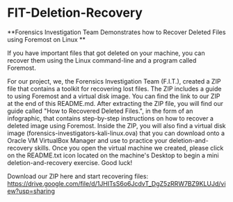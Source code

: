 # FIT-Deletion-Recovery
**Forensics Investigation Team Demonstrates how to Recover Deleted Files using Foremost on Linux
**

If you have important files that got deleted on your machine, you can recover them using the Linux command-line and a program called Foremost. 

For our project, we, the Forensics Investigation Team (F.I.T.), created a ZIP file that contains a toolkit for recovering lost files. The ZIP includes a guide to using Foremost and a virtual disk image. You can find the link to our ZIP at the end of this README.md. After extracting the ZIP file, you will find our guide called "How to Recovered Deleted Files.", in the form of an infographic, that contains step-by-step instructions on how to recover a deleted image using Foremost. Inside the ZIP, you will also find a virtual disk image (forensics-investigators-kali-linux.ova) that you can download onto a Oracle VM VirtualBox Manager and use to practice your deletion-and-recovery skills. Once you open the virtual machine we created, please click on the README.txt icon located on the machine's Desktop to begin a mini deletion-and-recovery exercise. Good luck!

Download our ZIP here and start recovering files:
https://drive.google.com/file/d/1JHITsS6o6JcdvT_DgZ5zRRW7BZ9KLUJd/view?usp=sharing
